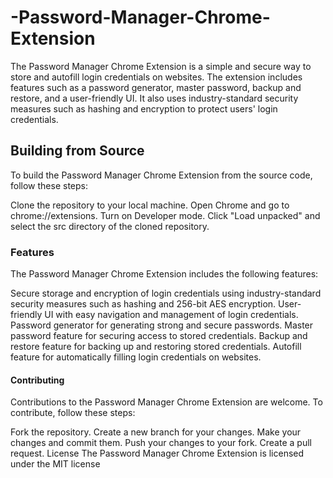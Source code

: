 # -Password-Manager-Chrome-Extension
The Password Manager Chrome Extension is a simple and secure way to store and autofill login credentials on websites. The extension includes features such as a password generator, master password, backup and restore, and a user-friendly UI. It also uses industry-standard security measures such as hashing and encryption to protect users' login credentials.

## Building from Source
To build the Password Manager Chrome Extension from the source code, follow these steps:

Clone the repository to your local machine.
Open Chrome and go to chrome://extensions.
Turn on Developer mode.
Click "Load unpacked" and select the src directory of the cloned repository.

### Features
The Password Manager Chrome Extension includes the following features:

Secure storage and encryption of login credentials using industry-standard security measures such as hashing and 256-bit AES encryption.
User-friendly UI with easy navigation and management of login credentials.
Password generator for generating strong and secure passwords.
Master password feature for securing access to stored credentials.
Backup and restore feature for backing up and restoring stored credentials.
Autofill feature for automatically filling login credentials on websites.

#### Contributing
Contributions to the Password Manager Chrome Extension are welcome. To contribute, follow these steps:

Fork the repository.
Create a new branch for your changes.
Make your changes and commit them.
Push your changes to your fork.
Create a pull request.
License
The Password Manager Chrome Extension is licensed under the MIT license
